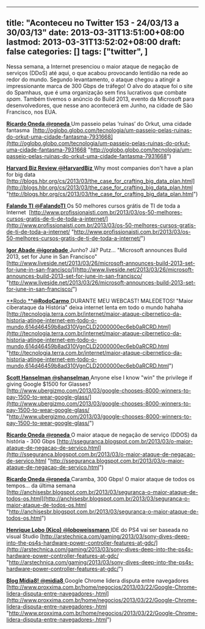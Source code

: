 
---
title: "Aconteceu no Twitter 153 - 24/03/13 a 30/03/13"
date: 2013-03-31T13:51:00+08:00
lastmod: 2013-03-31T13:52:02+08:00
draft: false
categories: []
tags: ["twitter", ]
---


Nessa semana, a Internet presenciou o maior ataque de negação de serviços (DDoS) até aqui, o que acabou provocando lentidão na rede ao redor do mundo. Segundo levantamento, o ataque chegou a atingir a impressionante marca de 300 Gbps de tráfego! O alvo do ataque foi o site do Spamhaus, que é uma organização sem fins lucrativos que combate *spam*. Também tivemos o anúncio do Build 2013, evento da Microsoft para desenvolvedores, que nesse ano acontecerá em Junho, na cidade de São Francisco, nos EUA.   

[**Ricardo Oneda** ‏<s>@</s>**roneda** ](https://twitter.com/roneda)Um passeio pelas ‘ruínas’ do Orkut, uma cidade fantasma  [http://oglobo.globo.com/tecnologia/um-passeio-pelas-ruinas-do-orkut-uma-cidade-fantasma-7931668](http://oglobo.globo.com/tecnologia/um-passeio-pelas-ruinas-do-orkut-uma-cidade-fantasma-7931668 "http://oglobo.globo.com/tecnologia/um-passeio-pelas-ruinas-do-orkut-uma-cidade-fantasma-7931668")   

[**Harvard Biz Review** ‏<s>@</s>**HarvardBiz** ](https://twitter.com/HarvardBiz)Why most companies don't have a plan for big data [http://blogs.hbr.org/cs/2013/03/the_case_for_crafting_big_data_plan.html](http://blogs.hbr.org/cs/2013/03/the_case_for_crafting_big_data_plan.html "http://blogs.hbr.org/cs/2013/03/the_case_for_crafting_big_data_plan.html")   

[**Falando TI** ‏<s>@</s>**FalandoTI** ](https://twitter.com/FalandoTI)Os 50 melhores cursos grátis de TI de toda a Internet  [http://www.profissionaisti.com.br/2013/03/os-50-melhores-cursos-gratis-de-ti-de-toda-a-internet/](http://www.profissionaisti.com.br/2013/03/os-50-melhores-cursos-gratis-de-ti-de-toda-a-internet/ "http://www.profissionaisti.com.br/2013/03/os-50-melhores-cursos-gratis-de-ti-de-toda-a-internet/")   

[**Igor Abade** ‏<s>@</s>**igorabade** ](https://twitter.com/igorabade)Junho? Já? Putz... "Microsoft announces Build 2013, set for June in San Francisco" [http://www.liveside.net/2013/03/26/microsoft-announces-build-2013-set-for-june-in-san-francisco/](http://www.liveside.net/2013/03/26/microsoft-announces-build-2013-set-for-june-in-san-francisco/ "http://www.liveside.net/2013/03/26/microsoft-announces-build-2013-set-for-june-in-san-francisco/")   

[**Rodo **‏<s>@</s>**RodoCarmo** ](https://twitter.com/RodoCarmo)DURANTE MEU WEBCAST! MALEDETOS! "Maior ciberataque da História" deixa internet lenta em todo o mundo hahaha [http://tecnologia.terra.com.br/internet/maior-ataque-cibernetico-da-historia-atinge-internet-em-todo-o-mundo,614d46459b8ad310VgnCLD2000000ec6eb0aRCRD.html](http://tecnologia.terra.com.br/internet/maior-ataque-cibernetico-da-historia-atinge-internet-em-todo-o-mundo,614d46459b8ad310VgnCLD2000000ec6eb0aRCRD.html "http://tecnologia.terra.com.br/internet/maior-ataque-cibernetico-da-historia-atinge-internet-em-todo-o-mundo,614d46459b8ad310VgnCLD2000000ec6eb0aRCRD.html")   

[**Scott Hanselman** ‏<s>@</s>**shanselman** ](https://twitter.com/shanselman)Anyone else I know "win" the privilege if giving Google $1500 for Glasses? [http://www.ubergizmo.com/2013/03/google-chooses-8000-winners-to-pay-1500-to-wear-google-glass/](http://www.ubergizmo.com/2013/03/google-chooses-8000-winners-to-pay-1500-to-wear-google-glass/ "http://www.ubergizmo.com/2013/03/google-chooses-8000-winners-to-pay-1500-to-wear-google-glass/")   

[**Ricardo Oneda** ‏<s>@</s>**roneda** ](https://twitter.com/roneda)O maior ataque de negação de serviço (DDOS) da história - 300 Gbps [http://sseguranca.blogspot.com.br/2013/03/o-maior-ataque-de-negacao-de-servico.html](http://sseguranca.blogspot.com.br/2013/03/o-maior-ataque-de-negacao-de-servico.html "http://sseguranca.blogspot.com.br/2013/03/o-maior-ataque-de-negacao-de-servico.html")   

[**Ricardo Oneda** ‏<s>@</s>**roneda** ](https://twitter.com/roneda)Caramba, 300 Gbps! O maior ataque de todos os tempos... da última semana [http://anchisesbr.blogspot.com.br/2013/03/seguranca-o-maior-ataque-de-todos-os.html](http://anchisesbr.blogspot.com.br/2013/03/seguranca-o-maior-ataque-de-todos-os.html "http://anchisesbr.blogspot.com.br/2013/03/seguranca-o-maior-ataque-de-todos-os.html")   

[**Henrique Lobo (Kico)** ‏<s>@</s>**loboweissmann** ](https://twitter.com/loboweissmann)IDE do PS4 vai ser baseada no visual Studio [http://arstechnica.com/gaming/2013/03/sony-dives-deep-into-the-ps4s-hardware-power-controller-features-at-gdc/](http://arstechnica.com/gaming/2013/03/sony-dives-deep-into-the-ps4s-hardware-power-controller-features-at-gdc/ "http://arstechnica.com/gaming/2013/03/sony-dives-deep-into-the-ps4s-hardware-power-controller-features-at-gdc/")   

[**Blog Mídia8!** ‏<s>@</s>**midia8** ](https://twitter.com/midia8)Google Chrome lidera disputa entre navegadores [http://www.proxxima.com.br/home/negocios/2013/03/22/Google-Chrome-lidera-disputa-entre-navegadores-.html](http://www.proxxima.com.br/home/negocios/2013/03/22/Google-Chrome-lidera-disputa-entre-navegadores-.html "http://www.proxxima.com.br/home/negocios/2013/03/22/Google-Chrome-lidera-disputa-entre-navegadores-.html")

